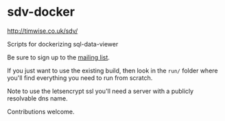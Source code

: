 # sdv-docker

http://timwise.co.uk/sdv/

Scripts for dockerizing sql-data-viewer

Be sure to sign up to the [mailing list](https://www.getdrip.com/forms/70504364/submissions/new).

If you just want to use the existing build, then look in the `run/` folder where you'll find everything you need to run from scratch.

Note to use the letsencrypt ssl you'll need a server with a publicly resolvable dns name.

Contributions welcome.
